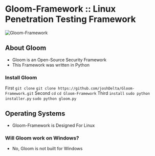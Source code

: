 # Gloom-Framework :: Linux Penetration Testing Framework
![Gloom-Framework](https://cdn.discordapp.com/attachments/326154623784321024/350411765844017152/gloom.png) 
## About Gloom
- Gloom is an Open-Source Security Framework
- This Framework was written in Python
### Install Gloom
First ``git clone``
  ``git clone https://github.com/joshDelta/Gloom-Framework.git``
Second ``cd``
  ``cd Gloom-Framework``
Third ``install``
  ``sudo python installer.py``
  ``sudo python gloom.py``
## Operating Systems
- Gloom-Framework is Designed For Linux
### Will Gloom work on Windows?
- No, Gloom is not built for Windows

